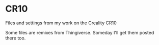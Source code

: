 # CR10
Files and settings from my work on the Creality CR10

Some files are remixes from Thingiverse. Someday I'll get them posted there too.
